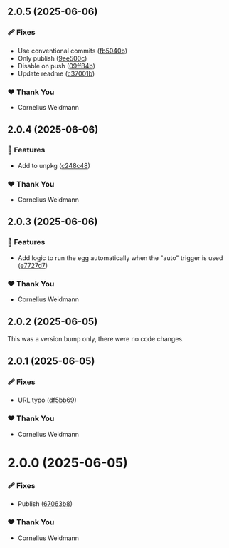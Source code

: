 ## 2.0.5 (2025-06-06)

### 🩹 Fixes

- Use conventional commits ([fb5040b](https://github.com/kyco/eeaas/commit/fb5040b))
- Only publish ([9ee500c](https://github.com/kyco/eeaas/commit/9ee500c))
- Disable on push ([09ff84b](https://github.com/kyco/eeaas/commit/09ff84b))
- Update readme ([c37001b](https://github.com/kyco/eeaas/commit/c37001b))

### ❤️ Thank You

- Cornelius Weidmann

## 2.0.4 (2025-06-06)

### 🚀 Features

- Add to unpkg ([c248c48](https://github.com/kyco/eeaas/commit/c248c48))

### ❤️ Thank You

- Cornelius Weidmann

## 2.0.3 (2025-06-06)

### 🚀 Features

- Add logic to run the egg automatically when the "auto" trigger is used ([e7727d7](https://github.com/kyco/eeaas/commit/e7727d7))

### ❤️ Thank You

- Cornelius Weidmann

## 2.0.2 (2025-06-05)

This was a version bump only, there were no code changes.

## 2.0.1 (2025-06-05)

### 🩹 Fixes

- URL typo ([df5bb69](https://github.com/kyco/eeaas/commit/df5bb69))

### ❤️ Thank You

- Cornelius Weidmann

# 2.0.0 (2025-06-05)

### 🩹 Fixes

- Publish ([67063b8](https://github.com/kyco/eeaas/commit/67063b8))

### ❤️ Thank You

- Cornelius Weidmann